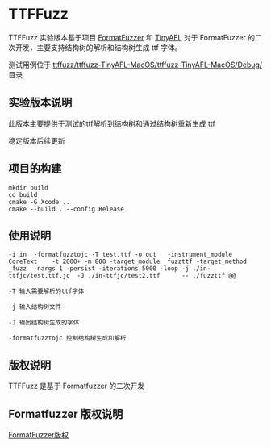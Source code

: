 # TTFFuzz
TTFFuzz 实验版本基于项目 [FormatFuzzer](https://github.com/uds-se/FormatFuzzer) 和 [TinyAFL](https://github.com/linhlhq/TinyAFL)
对于 FormatFuzzer 的二次开发，主要支持结构树的解析和结构树生成 ttf 字体。

测试用例位于 [ttffuzz/ttffuzz-TinyAFL-MacOS/ttffuzz-TinyAFL-MacOS/Debug/](https://github.com/sunglinl/ttffuzz/tree/master/ttffuzz-TinyAFL-MacOS/ttffuzz-TinyAFL-MacOS/Debug) 目录

## 实验版本说明

此版本主要提供于测试的ttf解析到结构树和通过结构树重新生成 ttf

稳定版本后续更新

## 项目的构建

```
mkdir build
cd build
cmake -G Xcode ..
cmake --build . --config Release

```
## 使用说明
```
-i in  -formatfuzztojc -T test.ttf -o out   -instrument_module  CoreText    -t 2000+ -m 800 -target_module  fuzzttf -target_method _fuzz  -nargs 1 -persist -iterations 5000 -loop -j ./in-ttfjc/test.ttf.jc  -J ./in-ttfjc/test2.ttf      -- ./fuzzttf @@

-T 输入需要解析的ttf字体

-j 输入结构树文件

-J 输出结构树生成的字体

-formatfuzztojc 控制结构树生成和解析
```

## 版权说明
TTFFuzz 是基于 Formatfuzzer 的二次开发

## Formatfuzzer 版权说明
[FormatFuzzer版权](https://github.com/uds-se/FormatFuzzer)



